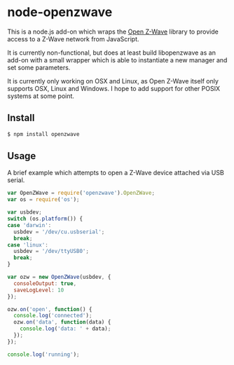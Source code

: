 node-openzwave
==============

This is a node.js add-on which wraps the [Open
Z-Wave](https://code.google.com/p/open-zwave/) library to provide access to a
Z-Wave network from JavaScript.

It is currently non-functional, but does at least build libopenzwave as an
add-on with a small wrapper which is able to instantiate a new manager and set
some parameters.

It is currently only working on OSX and Linux, as Open Z-Wave itself only
supports OSX, Linux and Windows.  I hope to add support for other POSIX systems
at some point.

## Install

```sh
$ npm install openzwave
```

## Usage

A brief example which attempts to open a Z-Wave device attached via USB serial.

```js
var OpenZWave = require('openzwave').OpenZWave;
var os = require('os');

var usbdev;
switch (os.platform()) {
case 'darwin':
  usbdev = '/dev/cu.usbserial';
  break;
case 'linux':
  usbdev = '/dev/ttyUSB0';
  break;
}

var ozw = new OpenZWave(usbdev, {
  consoleOutput: true,
  saveLogLevel: 10
});

ozw.on('open', function() {
  console.log('connected');
  ozw.on('data', function(data) {
    console.log('data: ' + data);
  });
});

console.log('running');
```
